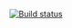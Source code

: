 [![Build status](https://ci.appveyor.com/api/projects/status/6k63lqlcgxq65oie?svg=true)](https://ci.appveyor.com/project/JulietteT/ap)
